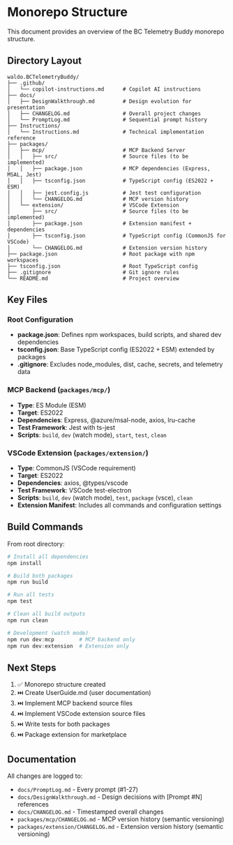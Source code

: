 # Monorepo Structure

This document provides an overview of the BC Telemetry Buddy monorepo structure.

## Directory Layout

```
waldo.BCTelemetryBuddy/
├── .github/
│   └── copilot-instructions.md      # Copilot AI instructions
├── docs/
│   ├── DesignWalkthrough.md         # Design evolution for presentation
│   ├── CHANGELOG.md                 # Overall project changes
│   └── PromptLog.md                 # Sequential prompt history
├── Instructions/
│   └── Instructions.md              # Technical implementation reference
├── packages/
│   ├── mcp/                         # MCP Backend Server
│   │   ├── src/                     # Source files (to be implemented)
│   │   ├── package.json             # MCP dependencies (Express, MSAL, Jest)
│   │   ├── tsconfig.json            # TypeScript config (ES2022 + ESM)
│   │   ├── jest.config.js           # Jest test configuration
│   │   └── CHANGELOG.md             # MCP version history
│   └── extension/                   # VSCode Extension
│       ├── src/                     # Source files (to be implemented)
│       ├── package.json             # Extension manifest + dependencies
│       ├── tsconfig.json            # TypeScript config (CommonJS for VSCode)
│       └── CHANGELOG.md             # Extension version history
├── package.json                     # Root package with npm workspaces
├── tsconfig.json                    # Root TypeScript config
├── .gitignore                       # Git ignore rules
└── README.md                        # Project overview

```

## Key Files

### Root Configuration

- **package.json**: Defines npm workspaces, build scripts, and shared dev dependencies
- **tsconfig.json**: Base TypeScript config (ES2022 + ESM) extended by packages
- **.gitignore**: Excludes node_modules, dist, cache, secrets, and telemetry data

### MCP Backend (`packages/mcp/`)

- **Type**: ES Module (ESM)
- **Target**: ES2022
- **Dependencies**: Express, @azure/msal-node, axios, lru-cache
- **Test Framework**: Jest with ts-jest
- **Scripts**: `build`, `dev` (watch mode), `start`, `test`, `clean`

### VSCode Extension (`packages/extension/`)

- **Type**: CommonJS (VSCode requirement)
- **Target**: ES2022
- **Dependencies**: axios, @types/vscode
- **Test Framework**: VSCode test-electron
- **Scripts**: `build`, `dev` (watch mode), `test`, `package` (vsce), `clean`
- **Extension Manifest**: Includes all commands and configuration settings

## Build Commands

From root directory:

```powershell
# Install all dependencies
npm install

# Build both packages
npm run build

# Run all tests
npm test

# Clean all build outputs
npm run clean

# Development (watch mode)
npm run dev:mcp        # MCP backend only
npm run dev:extension  # Extension only
```

## Next Steps

1. ✅ Monorepo structure created
2. ⏭️ Create UserGuide.md (user documentation)
3. ⏭️ Implement MCP backend source files
4. ⏭️ Implement VSCode extension source files
5. ⏭️ Write tests for both packages
6. ⏭️ Package extension for marketplace

## Documentation

All changes are logged to:
- `docs/PromptLog.md` - Every prompt (#1-27)
- `docs/DesignWalkthrough.md` - Design decisions with [Prompt #N] references
- `docs/CHANGELOG.md` - Timestamped overall changes
- `packages/mcp/CHANGELOG.md` - MCP version history (semantic versioning)
- `packages/extension/CHANGELOG.md` - Extension version history (semantic versioning)
